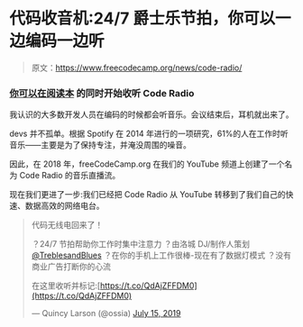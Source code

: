 # 代码收音机:24/7 爵士乐节拍，你可以一边编码一边听

> 原文：<https://www.freecodecamp.org/news/code-radio/>

### **[你可以在阅读本](https://coderadio.freecodecamp.org)** 的同时开始收听 Code Radio

我认识的大多数开发人员在编码的时候都会听音乐。会议结束后，耳机就出来了。

devs 并不孤单。根据 Spotify 在 2014 年进行的一项研究，61%的人在工作时听音乐——主要是为了保持专注，并淹没周围的噪音。

因此，在 2018 年，freeCodeCamp.org 在我们的 YouTube 频道上创建了一个名为 Code Radio 的音乐直播流。

现在我们更进了一步:我们已经把 Code Radio 从 YouTube 转移到了我们自己的快速、数据高效的网络电台。

> 代码无线电回来了！
> 
> ？24/7 节拍帮助你工作时集中注意力
> ？由洛城 DJ/制作人策划 [@TreblesandBlues](https://twitter.com/TreblesandBlues?ref_src=twsrc%5Etfw)
> ？在你的手机上工作很棒-现在有了数据灯模式
> ？没有商业广告打断你的心流
> 
> 在这里收听并标记:[https://t.co/QdAjZFFDM0](https://t.co/QdAjZFFDM0)
> 
> — Quincy Larson (@ossia) [July 15, 2019](https://twitter.com/ossia/status/1150846010412941314?ref_src=twsrc%5Etfw)